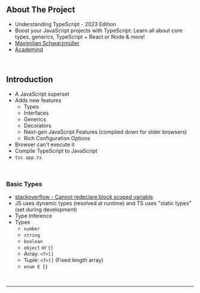 ## About The Project

- Understanding TypeScript - 2023 Edition
- Boost your JavaScript projects with TypeScript: Learn all about core types, generics, TypeScript + React or Node & more!
- [Maximilian Schwarzmüller](https://github.com/maxschwarzmueller)
- [Academind](https://academind.com/)

&nbsp;

## Introduction

- A JavaScript superset
- Adds new features
  - Types
  - Interfaces
  - Generics
  - Decorators
  - Next-gen JavaScript Features (compiled down for older browsers)
  - Rich Configuration Options
- Browser can't execute it
- Compile TypeScript to JavaScript
- `tsc app.ts`

&nbsp;

### Basic Types

- [stackoverflow - Cannot redeclare block scoped variable](https://stackoverflow.com/questions/35758584/cannot-redeclare-block-scoped-variable)
- JS uses dynamic types (resolved at runtime) and TS uses "static types" (set during development)
- Type Inference
- Types
  - `number`
  - `string`
  - `boolean`
  - `object` or `{}`
  - Array: `<T>[]`
  - Tuple: `<T>[]` (Fixed length array)
  - `enum E {}`

&nbsp;

---

&nbsp;
